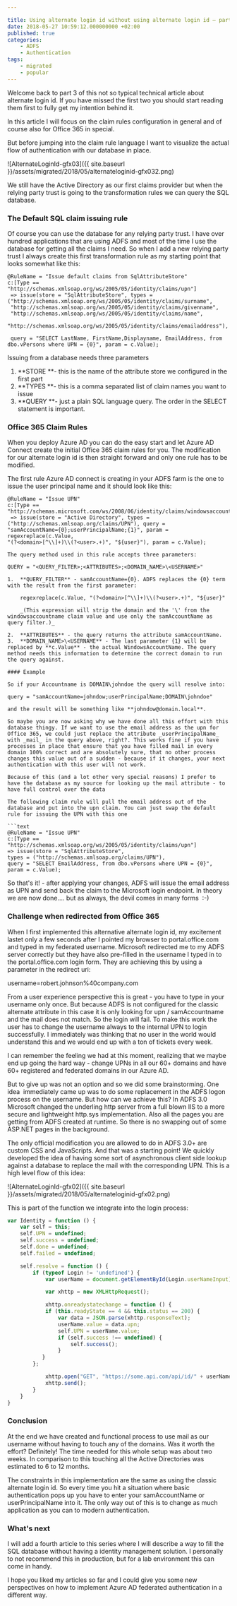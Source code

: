 ```yaml
---

title: Using alternate login id without using alternate login id – part 3
date: 2018-05-27 10:59:12.000000000 +02:00
published: true
categories: 
    - ADFS
    - Authentication
tags:
    - migrated
    - popular 
---
```


Welcome back to part 3 of this not so typical technical article about alternate login id. If you have missed the first two you should start reading them first to fully get my intention behind it.

In this article I will focus on the claim rules configuration in general and of  course also for Office 365 in special.

But before jumping into the claim rule language I want to visualize the actual flow of authentication with our database in place.

![AlternateLoginId-gfx03]({{ site.baseurl }}/assets/migrated/2018/05/alternateloginid-gfx032.png)

We still have the Active Directory as our first claims provider but when the relying party trust is going to the transformation rules we can query the SQL database.

### The Default SQL claim issuing rule

Of course you can use the database for any relying party trust. I have over hundred applications that are using ADFS and most of the time I use the database for getting all the claims I need. So when I add a new relying party trust I always create this first transformation rule as my starting point that looks somewhat like this:

```text
@RuleName = "Issue default claims from SqlAttributeStore"
c:[Type == "http://schemas.xmlsoap.org/ws/2005/05/identity/claims/upn"]
 => issue(store = "SqlAttributeStore", types = ("http://schemas.xmlsoap.org/ws/2005/05/identity/claims/surname",
 "http://schemas.xmlsoap.org/ws/2005/05/identity/claims/givenname", 
 "http://schemas.xmlsoap.org/ws/2005/05/identity/claims/name", 
 "http://schemas.xmlsoap.org/ws/2005/05/identity/claims/emailaddress"), 

 query = "SELECT LastName, FirstName,Displayname, EmailAddress, from dbo.vPersons where UPN = {0}", param = c.Value);
```

Issuing from a database needs three parameters

1.  **STORE **- this is the name of the attribute store we configured in the first part
2.  **TYPES **- this is a comma separated list of claim names you want to issue
3.  **QUERY **- just a plain SQL language query. The order in the SELECT statement is important.

### Office 365 Claim Rules

When you deploy Azure AD you can do the easy start and let Azure AD Connect create the initial Office 365 claim rules for you. The modification for our alternate login id is then straight forward and only one rule has to be modified.

The first rule Azure AD connect is creating in your ADFS farm is the one to issue the user principal name and it should look like this:

```text
@RuleName = "Issue UPN"
c:[Type == "http://schemas.microsoft.com/ws/2008/06/identity/claims/windowsaccountname"]
 => issue(store = "Active Directory", types =
("http://schemas.xmlsoap.org/claims/UPN"), query =
"samAccountName={0};userPrincipalName;{1}", param = regexreplace(c.Value,
"(?<domain>[^\\]+)\\(?<user>.+)", "${user}"), param = c.Value);

The query method used in this rule accepts three parameters:

QUERY = "<QUERY_FILTER>;<ATTRIBUTES>;<DOMAIN_NAME>\<USERNAME>"

1.  **QUERY_FILTER** - samAccountName={0}. ADFS replaces the {0} term with the result from the first parameter:

    regexreplace(c.Value, "(?<domain>[^\\]+)\\(?<user>.+)", "${user}"

    _(This expression will strip the domain and the '\' from the windowsaccountname claim value and use only the samAccountName as query filter.)_

2.  **ATTRIBUTES** - the query returns the attribute samAccountName.
3.  **DOMAIN_NAME>\<USERNAME** - The last parameter {1} will be replaced by **c.Value** - the actual WindowsAccountName. The query method needs this information to determine the correct domain to run the query against.

#### Example

So if your Accountname is DOMAIN\johndoe the query will resolve into:

query = "samAccountName=johndow;userPrincipalName;DOMAIN\johndoe"

and the result will be something like **johndow@domain.local**.

So maybe you are now asking why we have done all this effort with this database thingy. If we want to use the email address as the upn for Office 365, we could just replace the attribute _userPrincipalName_ with _mail_ in the query above, right?. This works fine if you have processes in place that ensure that you have filled mail in every domain 100% correct and are absolutely sure, that no other process changes this value out of a sudden - because if it changes, your next authentication with this user will not work.

Because of this (and a lot other very special reasons) I prefer to have the database as my source for looking up the mail attribute - to have full control over the data

The following claim rule will pull the email address out of the database and put into the upn claim. You can just swap the default rule for issuing the UPN with this one

```text
@RuleName = "Issue UPN" 
c:[Type == "http://schemas.xmlsoap.org/ws/2005/05/identity/claims/upn"]
=> issue(store = "SqlAttributeStore", 
types = ("http://schemas.xmlsoap.org/claims/UPN"), 
query = "SELECT EmailAddress, from dbo.vPersons where UPN = {0}", 
param = c.Value);
```

So that's it! - after applying your changes, ADFS will issue the email address as UPN and send back the claim to the Microsoft login endpoint. In theory we are now done.... but as always, the devil comes in many forms  :-)

### Challenge when redirected from Office 365

When I first implemented this alternative alternate login id, my excitement lastet only a few seconds after I pointed my browser to portal.office.com and typed in my federated username. Microsoft redirected me to my ADFS server correctly but they have also pre-filled in the username I typed in to the portal.office.com login form. They are achieving this by using a parameter in the redirect uri:

username=robert.johnson%40company.com

From a user experience perspective this is great - you have to type in your username only once. But because ADFS is not configured for the classic alternate attribute in this case it is only looking for upn / samAccountname and the mail does not match. So the login will fail. To make this work the user has to change the username always to the internal UPN to login successfully. I immediately was thinking that no user in the world would understand this and we would end up with a ton of tickets every week.

I can remember the feeling we had at this moment, realizing that we maybe end up going the hard way - change UPNs in all our 60+ domains and have 60+ registered and federated domains in our Azure AD.

But to give up was not an option and so we did some brainstorming. One idea  immediately came up was to do some replacement in the ADFS logon process on the username. But how can we achieve this? In ADFS 3.0 Microsoft changed the underling http server from a full blown IIS to a more secure and lightweight http.sys implementation. Also all the pages you are getting from ADFS created at runtime. So there is no swapping out of some ASP.NET pages in the background.

The only official modification you are allowed to do in ADFS 3.0+ are custom CSS and JavaScripts. And that was a starting point! We quickly developed the idea of having some sort of asynchronous client side lookup against a database to replace the mail with the corresponding UPN. This is a high level flow of this idea:

![AlternateLoginId-gfx02]({{ site.baseurl }}/assets/migrated/2018/05/alternateloginid-gfx02.png)

This is part of the function we integrate into the login process:

```javascript
var Identity = function () {  
    var self = this;  
    self.UPN = undefined;  
    self.success = undefined;  
    self.done = undefined;  
    self.failed = undefined;

    self.resolve = function () {  
        if (typeof Login != 'undefined') {  
            var userName = document.getElementById(Login.userNameInput);

            var xhttp = new XMLHttpRequest();

            xhttp.onreadystatechange = function () {  
            if (this.readyState == 4 && this.status == 200) {  
                var data = JSON.parse(xhttp.responseText);  
                userName.value = data.upn;  
                self.UPN = userName.value;  
                if (self.success !== undefined) {  
                    self.success();  
                }  
           }  
        };

            xhttp.open("GET", "https://some.api.com/api/id/" + userName.value, true);  
            xhttp.send();  
        }  
    }  
}
```
### Conclusion

At the end we have created and functional process to use mail as our username without having to touch any of the domains. Was it worth the effort? Definitely! The time needed for this whole setup was about two weeks. In comparison to this touching all the Active Directories was estimated to 6 to 12 months.

The constraints in this implementation are the same as using the classic alternate login id. So every time you hit a situation where basic authentication pops up you have to enter your samAccountName or userPrincipalName into it. The only way out of this is to change as much application as you can to modern authentication.

### What's next

I will add a fourth article to this series where I will describe a way to fill the SQL database without having a identity management solution. I personally to not recommend this in production, but for a lab environment this can come in handy.

I hope you liked my articles so far and I could give you some new perspectives on how to implement Azure AD federated authentication in a different way.